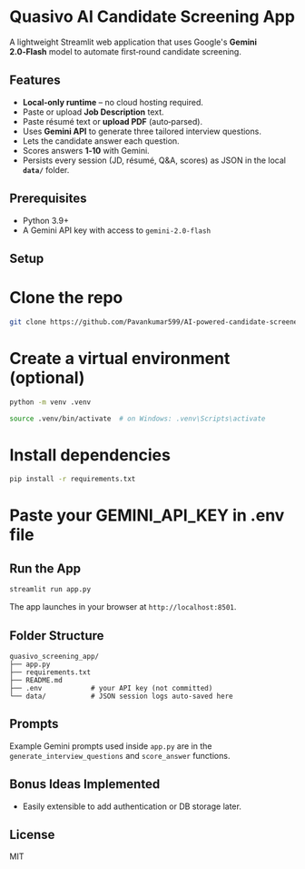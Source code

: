 # Quasivo AI Candidate Screening App

A lightweight Streamlit web application that uses Google's **Gemini 2.0‑Flash** model to automate first‑round candidate screening.

## Features
* **Local‑only runtime** – no cloud hosting required.
* Paste or upload **Job Description** text.
* Paste résumé text or **upload PDF** (auto‑parsed).
* Uses **Gemini API** to generate three tailored interview questions.
* Lets the candidate answer each question.
* Scores answers **1‑10** with Gemini.
* Persists every session (JD, résumé, Q&A, scores) as JSON in the local **`data/`** folder.

## Prerequisites
* Python 3.9+
* A Gemini API key with access to `gemini-2.0-flash`

## Setup


# Clone the repo
```bash
git clone https://github.com/Pavankumar599/AI-powered-candidate-screener.git
```

# Create a virtual environment (optional)
```bash
python -m venv .venv
```
```bash
source .venv/bin/activate  # on Windows: .venv\Scripts\activate
```

# Install dependencies
```bash
pip install -r requirements.txt
```

# Paste your GEMINI_API_KEY in .env file


## Run the App
```bash
streamlit run app.py
```

The app launches in your browser at `http://localhost:8501`.

## Folder Structure
```
quasivo_screening_app/
├── app.py
├── requirements.txt
├── README.md
├── .env            # your API key (not committed)
└── data/           # JSON session logs auto‑saved here
```

## Prompts
Example Gemini prompts used inside `app.py` are in the `generate_interview_questions` and `score_answer` functions.

## Bonus Ideas Implemented
* Easily extensible to add authentication or DB storage later.

## License
MIT
